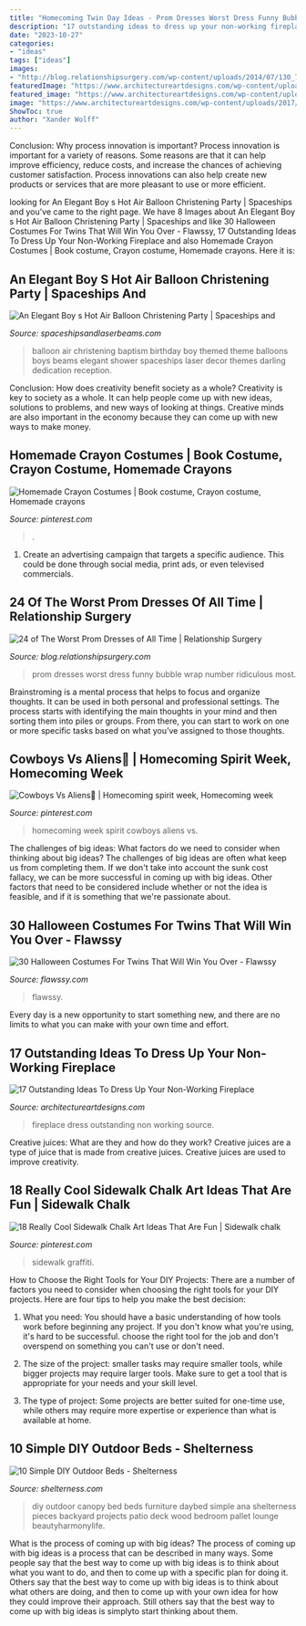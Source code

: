 ```yaml
---
title: "Homecoming Twin Day Ideas - Prom Dresses Worst Dress Funny Bubble Wrap Number Ridiculous Most"
description: "17 outstanding ideas to dress up your non-working fireplace"
date: "2023-10-27"
categories:
- "ideas"
tags: ["ideas"]
images:
- "http://blog.relationshipsurgery.com/wp-content/uploads/2014/07/130_700x.jpg"
featuredImage: "https://www.architectureartdesigns.com/wp-content/uploads/2017/12/8-3-e1513002094222-630x633.jpg"
featured_image: "https://www.architectureartdesigns.com/wp-content/uploads/2017/12/8-3-e1513002094222-630x633.jpg"
image: "https://www.architectureartdesigns.com/wp-content/uploads/2017/12/8-3-e1513002094222-630x633.jpg"
ShowToc: true
author: "Xander Wolff"
---
```



Conclusion: Why process innovation is important?
Process innovation is important for a variety of reasons. Some reasons are that it can help improve efficiency, reduce costs, and increase the chances of achieving customer satisfaction. Process innovations can also help create new products or services that are more pleasant to use or more efficient.

	

		
looking for An Elegant Boy s Hot Air Balloon Christening Party | Spaceships and you've came to the right page. We have 8 Images about An Elegant Boy s Hot Air Balloon Christening Party | Spaceships and like 30 Halloween Costumes For Twins That Will Win You Over - Flawssy, 17 Outstanding Ideas To Dress Up Your Non-Working Fireplace and also Homemade Crayon Costumes | Book costume, Crayon costume, Homemade crayons. Here it is:
		
    
## An Elegant Boy S Hot Air Balloon Christening Party | Spaceships And

<img loading=lazy src="http://spaceshipsandlaserbeams.com/wp-content/uploads/2015/09/hot-air-balloon-baptism-birthday-party-ideas.jpg" onerror="this.onerror=null;this.src='https://tse2.mm.bing.net/th?id=OIP.NySdEvvy0tkptB6nB7vZpQHaLH&amp;pid=15.1';" alt="An Elegant Boy s Hot Air Balloon Christening Party | Spaceships and">

_Source: spaceshipsandlaserbeams.com_

>balloon air christening baptism birthday boy themed theme balloons boys beams elegant shower spaceships laser decor themes darling dedication reception. 

	

Conclusion: How does creativity benefit society as a whole?
Creativity is key to society as a whole. It can help people come up with new ideas, solutions to problems, and new ways of looking at things. Creative minds are also important in the economy because they can come up with new ways to make money.

    
## Homemade Crayon Costumes | Book Costume, Crayon Costume, Homemade Crayons

<img loading=lazy src="https://i.pinimg.com/736x/a1/7f/e9/a17fe9d4fd7478241e6819b96b616295--homemade-crayons-crayon-costume.jpg" onerror="this.onerror=null;this.src='https://tse2.mm.bing.net/th?id=OIP.zomsFHsLFY_QI0uorUcNVwHaNK&amp;pid=15.1';" alt="Homemade Crayon Costumes | Book costume, Crayon costume, Homemade crayons">

_Source: pinterest.com_

>. 

	

1. Create an advertising campaign that targets a specific audience. This could be done through social media, print ads, or even televised commercials.

    
## 24 Of The Worst Prom Dresses Of All Time | Relationship Surgery

<img loading=lazy src="http://blog.relationshipsurgery.com/wp-content/uploads/2014/07/130_700x.jpg" onerror="this.onerror=null;this.src='https://tse2.mm.bing.net/th?id=OIP.KC7HcsaooCwuetsjKWHhcgAAAA&amp;pid=15.1';" alt="24 of The Worst Prom Dresses of All Time | Relationship Surgery">

_Source: blog.relationshipsurgery.com_

>prom dresses worst dress funny bubble wrap number ridiculous most. 

	

Brainstroming is a mental process that helps to focus and organize thoughts. It can be used in both personal and professional settings. The process starts with identifying the main thoughts in your mind and then sorting them into piles or groups. From there, you can start to work on one or more specific tasks based on what you’ve assigned to those thoughts.

    
## Cowboys Vs Aliens🤠 | Homecoming Spirit Week, Homecoming Week

<img loading=lazy src="https://i.pinimg.com/736x/4b/e7/93/4be7931773c1a779c121de8db6e08376.jpg" onerror="this.onerror=null;this.src='https://tse2.mm.bing.net/th?id=OIP.WieBwNKa4P6Ussjd0P-YxgHaJ3&amp;pid=15.1';" alt="Cowboys Vs Aliens🤠 | Homecoming spirit week, Homecoming week">

_Source: pinterest.com_

>homecoming week spirit cowboys aliens vs. 

	

The challenges of big ideas: What factors do we need to consider when thinking about big ideas?
The challenges of big ideas are often what keep us from completing them. If we don't take into account the sunk cost fallacy, we can be more successful in coming up with big ideas. Other factors that need to be considered include whether or not the idea is feasible, and if it is something that we're passionate about.

    
## 30 Halloween Costumes For Twins That Will Win You Over - Flawssy

<img loading=lazy src="https://www.flawssy.com/wp-content/uploads/2016/05/Twin-Day-Costume-Ideas-1.jpg" onerror="this.onerror=null;this.src='https://tse3.mm.bing.net/th?id=OIP.hQkHtVgnncx7aJl4-Rl_zQHaJ4&amp;pid=15.1';" alt="30 Halloween Costumes For Twins That Will Win You Over - Flawssy">

_Source: flawssy.com_

>flawssy. 

	

Every day is a new opportunity to start something new, and there are no limits to what you can make with your own time and effort.

    
## 17 Outstanding Ideas To Dress Up Your Non-Working Fireplace

<img loading=lazy src="https://www.architectureartdesigns.com/wp-content/uploads/2017/12/8-3-e1513002094222-630x633.jpg" onerror="this.onerror=null;this.src='https://tse3.mm.bing.net/th?id=OIP.7wJOwrZkELepPTFFzBeXKgHaHc&amp;pid=15.1';" alt="17 Outstanding Ideas To Dress Up Your Non-Working Fireplace">

_Source: architectureartdesigns.com_

>fireplace dress outstanding non working source. 

	

Creative juices: What are they and how do they work?
Creative juices are a type of juice that is made from creative juices. Creative juices are used to improve creativity.

    
## 18 Really Cool Sidewalk Chalk Art Ideas That Are Fun | Sidewalk Chalk

<img loading=lazy src="https://i.pinimg.com/736x/8b/7d/f6/8b7df69a71415e6eb657934f86a083af.jpg" onerror="this.onerror=null;this.src='https://tse2.mm.bing.net/th?id=OIP.-odrWNJL1tmIX10KRTZMEwHaO0&amp;pid=15.1';" alt="18 Really Cool Sidewalk Chalk Art Ideas That Are Fun | Sidewalk chalk">

_Source: pinterest.com_

>sidewalk graffiti. 

	

How to Choose the Right Tools for Your DIY Projects:
There are a number of factors you need to consider when choosing the right tools for your DIY projects. Here are four tips to help you make the best decision:
1. What you need: You should have a basic understanding of how tools work before beginning any project. If you don't know what you're using, it's hard to be successful. choose the right tool for the job and don't overspend on something you can't use or don't need.

2. The size of the project: smaller tasks may require smaller tools, while bigger projects may require larger tools. Make sure to get a tool that is appropriate for your needs and your skill level.

3. The type of project: Some projects are better suited for one-time use, while others may require more expertise or experience than what is available at home.

    
## 10 Simple DIY Outdoor Beds - Shelterness

<img loading=lazy src="https://i.shelterness.com/simple-diy-outdoor-beds.jpg" onerror="this.onerror=null;this.src='https://tse3.mm.bing.net/th?id=OIP.M5AuZQjzgpStD-La6SkOdwAAAA&amp;pid=15.1';" alt="10 Simple DIY Outdoor Beds - Shelterness">

_Source: shelterness.com_

>diy outdoor canopy bed beds furniture daybed simple ana shelterness pieces backyard projects patio deck wood bedroom pallet lounge beautyharmonylife. 

	

What is the process of coming up with big ideas?
The process of coming up with big ideas is a process that can be described in many ways. Some people say that the best way to come up with big ideas is to think about what you want to do, and then to come up with a specific plan for doing it. Others say that the best way to come up with big ideas is to think about what others are doing, and then to come up with your own idea for how they could improve their approach. Still others say that the best way to come up with big ideas is simplyto start thinking about them.

